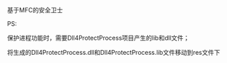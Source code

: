 基于MFC的安全卫士



PS: 

保护进程功能时，需要Dll4ProtectProcess项目产生的lib和dll文件；

将生成的Dll4ProtectProcess.dll和Dll4ProtectProcess.lib文件移动到res文件下